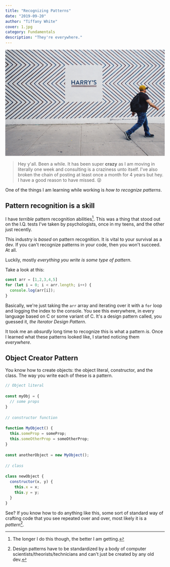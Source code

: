 ```yaml
---
title: "Recognizing Patterns"
date: "2019-09-20"
author: "Tiffany White"
cover: 1.jpg
category: Fundamentals
description: "They're everywhere."
---
```


![](1.jpg)

> Hey y'all. Been a while. It has been super **crazy** as I am moving in literally one week and consulting is a craziness unto itself. I've also broken the chain of posting at least once a month for 4 years but hey. I have a good reason to have missed. 😜


One of the things I am learning while working is *how to recognize patterns*.

## Pattern recognition is a skill

I have *terrible* pattern recognition abilities[^1]. This was a thing that stood out on the I.Q. tests I've taken by psychologists, once in my teens, and the other just recently.

This industry is *based* on pattern recognition. It is vital to your survival as a dev. If you can't recognize patterns in your code, then you won't succeed. At all.

Luckily, mostly *everything you write is some type of pattern*.

Take a look at this:

```js
const arr = [1,2,3,4,5]
for (let i = 0; i < arr.length; i++) {
  console.log(arr[i]);
}
```

Basically, we're just taking the `arr` array and iterating over it with a `for` loop and logging the index to the console. You see this everywhere, in every language based on C or some variant of C. It's a design pattern called, you guessed it, *the Iterator Design Pattern*.

It took me an *absurdly* long time to recognize this is what a pattern *is*. Once I learned what these patterns looked like, I started noticing them *everywhere*.

## Object Creator Pattern

You know how to create objects: the object literal, constructor, and the class. The way you write each of these is a pattern.

```js
// Object literal

const myObj = {
  // some props
}

// constructor function

function MyObject() {
  this.someProp = someProp;
  this.someOtherProp = someOtherProp;
}

const anotherObject = new MyObject();

// class

class newObject {
  constructor(x, y) {
    this.x = x;
    this.y = y;
  }
}
```

See? If you know how to do anything like this, some sort of standard way of crafting code that you see repeated over and over, most likely it is a *pattern*[^2].





[^1]: The longer I do this though, the better I am getting.
[^2]: Design patterns have to be standardized by a body of computer scientists/theorists/technicians and can't just be created by any old dev.
